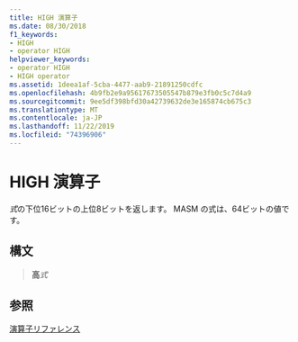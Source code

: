 ```yaml
---
title: HIGH 演算子
ms.date: 08/30/2018
f1_keywords:
- HIGH
- operator HIGH
helpviewer_keywords:
- operator HIGH
- HIGH operator
ms.assetid: 1deea1af-5cba-4477-aab9-21891250cdfc
ms.openlocfilehash: 4b9fb2e9a95617673505547b879e3fb0c5c7d4a9
ms.sourcegitcommit: 9ee5df398bfd30a42739632de3e165874cb675c3
ms.translationtype: MT
ms.contentlocale: ja-JP
ms.lasthandoff: 11/22/2019
ms.locfileid: "74396906"
---
```

# <a name="operator-high"></a>HIGH 演算子

*式*の下位16ビットの上位8ビットを返します。 MASM の式は、64ビットの値です。

## <a name="syntax"></a>構文

> **高***式*

## <a name="see-also"></a>参照

[演算子リファレンス](operators-reference.md)
